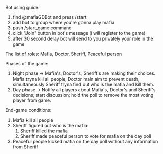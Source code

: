 Bot using guide:
1) find @mafiaGDBot and press /start
2) add bot to group where you're gonna play mafia
3) push /start_game command
4) click "Join" button in bot's message (i will register to the game)
5) after 30 second delay bot will send to you privately your role in the game

The list of roles: Mafia, Doctor, Sheriff, Peaceful person

Phases of the game:
1) Night phase -> Mafia's, Doctor's, Sheriff's are making their choices. Mafia tryna kill all people, Doctor main aim to prevent death, simultaneously Sheriff tryna find out who is the mafia and kill them.
2) Day phase -> Notify all players about Mafia's, Doctor's and Sheriff's decisions; start discussion; hold the poll to remove the most voting player from game.

End-game conditions:
1) Mafia kill all people
2) Sheriff figured out who is the mafia:
   1. Sheriff killed the mafia
   2. Sheriff made peaceful person to vote for mafia on the day poll
3) Peaceful people kicked mafia on the day poll without any information from Sheriff
